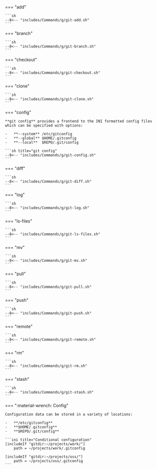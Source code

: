=== "add"

    ```sh
    --8<-- "includes/Commands/g/git-add.sh"
    ```

=== "branch"

    ```sh
    --8<-- "includes/Commands/g/git-branch.sh"
    ```

=== "checkout"

    ```sh
    --8<-- "includes/Commands/g/git-checkout.sh"
    ```

=== "clone"

    ```sh
    --8<-- "includes/Commands/g/git-clone.sh"
    ```

=== "config"

    **git config** provides a frontend to the INI formatted config files which can be specified with options:

    -   **--system** /etc/gitconfig
    -   **--global** $HOME/.gitconfig
    -   **--local**  $REPO/.git/config

    ```sh title="git config"
    --8<-- "includes/Commands/g/git-config.sh"
    ```

=== "diff"

    ```sh
    --8<-- "includes/Commands/g/git-diff.sh"
    ```

=== "log"

    ```sh
    --8<-- "includes/Commands/g/git-log.sh"
    ```

=== "ls-files"

    ```sh
    --8<-- "includes/Commands/g/git-ls-files.sh"
    ```

=== "mv"

    ```sh
    --8<-- "includes/Commands/g/git-mv.sh"
    ```

=== "pull"

    ```sh
    --8<-- "includes/Commands/g/git-pull.sh"
    ```

=== "push"

    ```sh
    --8<-- "includes/Commands/g/git-push.sh"
    ```

=== "remote"

    ```sh
    --8<-- "includes/Commands/g/git-remote.sh"
    ```

=== "rm"

    ```sh
    --8<-- "includes/Commands/g/git-rm.sh"
    ```

=== "stash"

    ```sh
    --8<-- "includes/Commands/g/git-stash.sh"
    ```

=== ":material-wrench: Config"

    Configuration data can be stored in a variety of locations:

    -   **/etc/gitconfig**
    -   **$HOME/.gitconfig**
    -   **$REPO/.git/config**
    
    ```ini title="Conditional configuration"
    [includeIf "gitdir:~/projects/work/"]
        path = ~/projects/work/.gitconfig
    
    [includeIf "gitdir:~/projects/oss/"]
        path = ~/projects/oss/.gitconfig
    ```

